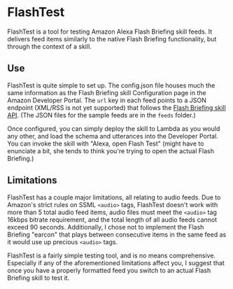 # FlashTest

FlashTest is a tool for testing Amazon Alexa Flash Briefing skill feeds. It delivers feed items similarly to the native Flash Briefing functionality, but through the context of a skill.

## Use

FlashTest is quite simple to set up. The config.json file houses much the same information as the Flash Briefing skill Configuration page in the Amazon Developer Portal. The `url` key in each feed points to a JSON endpoint (XML/RSS is not yet supported) that follows the [Flash Briefing skill API](https://developer.amazon.com/public/solutions/alexa/alexa-skills-kit/docs/flash-briefing-skill-api-feed-reference). (The JSON files for the sample feeds are in the `feeds` folder.)

Once configured, you can simply deploy the skill to Lambda as you would any other, and load the schema and utterances into the Developer Portal. You can invoke the skill with "Alexa, open Flash Test" (might have to enunciate a bit, she tends to think you're trying to open the actual Flash Briefing.)

## Limitations

FlashTest has a couple major limitations, all relating to audio feeds. Due to Amazon's strict rules on SSML `<audio>` tags, FlashTest doesn't work with more than 5 total audio feed items, audio files must meet the `<audio>` tag 16kbps bitrate requirement, and the total length of all audio feeds cannot exceed 90 seconds. Additionally, I chose not to implement the Flash Briefing "earcon" that plays between consecutive items in the same feed as it would use up precious `<audio>` tags.

FlashTest is a fairly simple testing tool, and is no means comprehensive. Especially if any of the aforementioned limitations affect you, I suggest that once you have a properly formatted feed you switch to an actual Flash Briefing skill to test it.